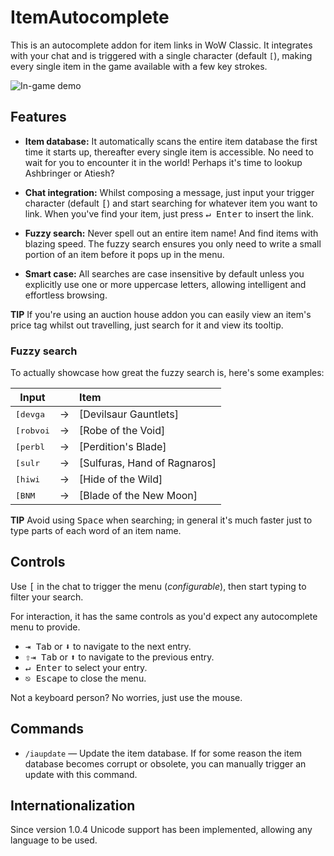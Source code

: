 # ItemAutocomplete

This is an autocomplete addon for item links in WoW Classic. It integrates with your chat and is triggered with a single character (default `[`), making every single item in the game available with a few key strokes.

![In-game demo](https://i.imgur.com/H70fus7.gif)

## Features

- **Item database:** It automatically scans the entire item database the first time it starts up, thereafter every single item is accessible. No need to wait for you to encounter it in the world! Perhaps it's time to lookup Ashbringer or Atiesh?

- **Chat integration:** Whilst composing a message, just input your trigger character (default <kbd>[</kbd>) and start searching for whatever item you want to link. When you've find your item, just press <kbd>↵&nbsp;Enter</kbd> to insert the link.

- **Fuzzy search:** Never spell out an entire item name! And find items with blazing speed. The fuzzy search ensures you only need to write a small portion of an item before it pops up in the menu.

- **Smart case:** All searches are case insensitive by default unless you explicitly use one or more uppercase letters, allowing intelligent and effortless browsing.

**TIP** If you're using an auction house addon you can easily view an item's price tag whilst out travelling, just search for it and view its tooltip.

### Fuzzy search

To actually showcase how great the fuzzy search is, here's some examples:

| Input              |   | Item                         |
| ------------------ | - | :--------------------------- |
| <kbd>[devga</kbd>  | → | [Devilsaur Gauntlets]        |
| <kbd>[robvoi</kbd> | → | [Robe of the Void]           |
| <kbd>[perbl</kbd>  | → | [Perdition's Blade]          |
| <kbd>[sulr</kbd>   | → | [Sulfuras, Hand of Ragnaros] |
| <kbd>[hiwi</kbd>   | → | [Hide of the Wild]           |
| <kbd>[BNM</kbd>    | → | [Blade of the New Moon]      |

**TIP** Avoid using <kbd>Space</kbd> when searching; in general it's much faster just to type parts of each word of an item name.

## Controls

Use <kbd>[</kbd> in the chat to trigger the menu (*configurable*), then start typing to filter your search.

For interaction, it has the same controls as you'd expect any autocomplete menu to provide.

- <kbd>⇥&nbsp;Tab</kbd> or <kbd>⬇</kbd> to navigate to the next entry.
- <kbd>⇧</kbd><kbd>⇥&nbsp;Tab</kbd> or <kbd>⬆</kbd> to navigate to the previous entry.
- <kbd>↵&nbsp;Enter</kbd> to select your entry.
- <kbd>⎋&nbsp;Escape</kbd> to close the menu.

Not a keyboard person? No worries, just use the mouse.

## Commands

- `/iaupdate` — Update the item database. If for some reason the item database becomes corrupt or obsolete, you can manually trigger an update with this command.

## Internationalization

Since version 1.0.4 Unicode support has been implemented, allowing any language to be used.